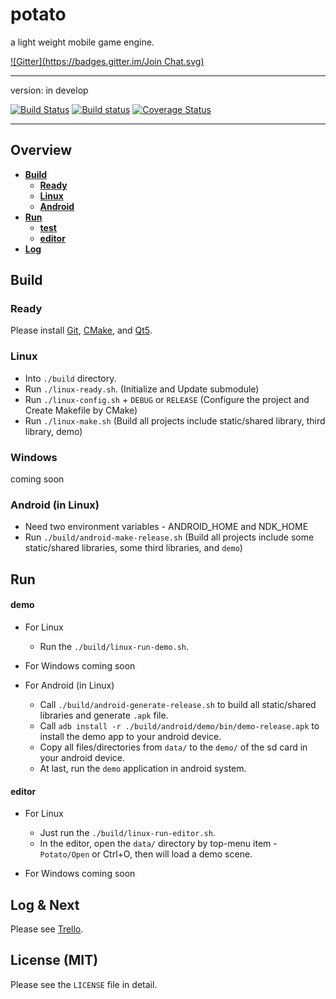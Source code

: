 potato
======

a light weight mobile game engine.

[![Gitter](https://badges.gitter.im/Join Chat.svg)](https://gitter.im/code4game/potato?utm_source=badge&utm_medium=badge&utm_campaign=pr-badge&utm_content=badge)

----------------------------

version: in develop

[![Build Status](https://travis-ci.org/code4game/potato.svg)](https://travis-ci.org/code4game/potato)
[![Build status](https://ci.appveyor.com/api/projects/status/l563xi5j23vep2wg)](https://ci.appveyor.com/project/alexchicn/potato)
[![Coverage Status](https://coveralls.io/repos/code4game/potato/badge.png?branch=master)](https://coveralls.io/r/code4game/potato?branch=master)


----------------------------


## Overview

* [**Build**](#build)
  * [**Ready**](#ready)
  * [**Linux**](#linux)
  * [**Android**](#android)
* [**Run**](#run)
  * [**test**](#test)
  * [**editor**](#editor)
* [**Log**](#log)


Build
-----

### Ready

Please install [Git][], [CMake][], and [Qt5][].


### Linux

* Into `./build` directory.
* Run `./linux-ready.sh`. (Initialize and Update submodule)
* Run `./linux-config.sh` + `DEBUG` or `RELEASE` (Configure the project and Create Makefile by CMake)
* Run `./linux-make.sh` (Build all projects include static/shared library, third library, demo)


### Windows

coming soon


### Android (in Linux)
* Need two environment variables - ANDROID_HOME and NDK_HOME
* Run `./build/android-make-release.sh` (Build all projects include some static/shared libraries, some third libraries, and `demo`)


Run
---

#### demo

- For Linux
  * Run the `./build/linux-run-demo.sh`.


- For Windows
  coming soon


- For Android (in Linux)
  * Call `./build/android-generate-release.sh` to build all static/shared libraries and generate `.apk` file.
  * Call `adb install -r ./build/android/demo/bin/demo-release.apk` to install the demo app to your android device.
  * Copy all files/directories from `data/` to the `demo/` of the sd card in your android device.
  * At last, run the `demo` application in android system.


#### editor

- For Linux
  * Just run the `./build/linux-run-editor.sh`.
  * In the editor, open the `data/` directory by top-menu item - `Potato/Open` or Ctrl+O, then will load a demo scene.

- For Windows
  coming soon


Log & Next
---

Please see [Trello][].


License (MIT)
---

Please see the `LICENSE` file in detail.


[CMake]: http://cmake.org/ "CMake"
[Git]: http://git-scm.com/ "Git"
[Qt5]: http://qt-project.org/ "Qt5"
[code4game]: http://c4g.io/ "code 4 game"
[LOG.md]: https://github.com/code4game/potato/blob/master/LOG.md "Log"
[Trello]: https://trello.com/code4game/ "Plan"
